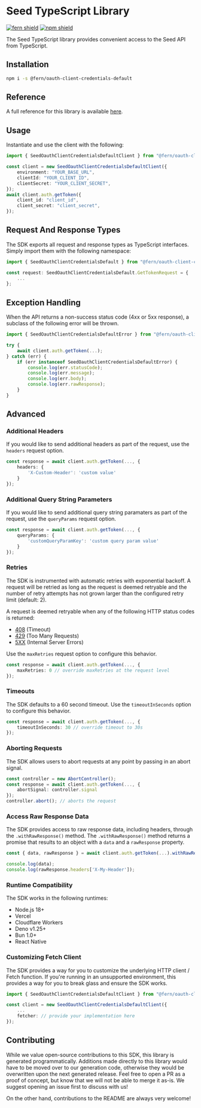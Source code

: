 # Seed TypeScript Library

[![fern shield](https://img.shields.io/badge/%F0%9F%8C%BF-Built%20with%20Fern-brightgreen)](https://buildwithfern.com?utm_source=github&utm_medium=github&utm_campaign=readme&utm_source=Seed%2FTypeScript)
[![npm shield](https://img.shields.io/npm/v/@fern/oauth-client-credentials-default)](https://www.npmjs.com/package/@fern/oauth-client-credentials-default)

The Seed TypeScript library provides convenient access to the Seed API from TypeScript.

## Installation

```sh
npm i -s @fern/oauth-client-credentials-default
```

## Reference

A full reference for this library is available [here](./reference.md).

## Usage

Instantiate and use the client with the following:

```typescript
import { SeedOauthClientCredentialsDefaultClient } from "@fern/oauth-client-credentials-default";

const client = new SeedOauthClientCredentialsDefaultClient({
    environment: "YOUR_BASE_URL",
    clientId: "YOUR_CLIENT_ID",
    clientSecret: "YOUR_CLIENT_SECRET",
});
await client.auth.getToken({
    client_id: "client_id",
    client_secret: "client_secret",
});
```

## Request And Response Types

The SDK exports all request and response types as TypeScript interfaces. Simply import them with the
following namespace:

```typescript
import { SeedOauthClientCredentialsDefault } from "@fern/oauth-client-credentials-default";

const request: SeedOauthClientCredentialsDefault.GetTokenRequest = {
    ...
};
```

## Exception Handling

When the API returns a non-success status code (4xx or 5xx response), a subclass of the following error
will be thrown.

```typescript
import { SeedOauthClientCredentialsDefaultError } from "@fern/oauth-client-credentials-default";

try {
    await client.auth.getToken(...);
} catch (err) {
    if (err instanceof SeedOauthClientCredentialsDefaultError) {
        console.log(err.statusCode);
        console.log(err.message);
        console.log(err.body);
        console.log(err.rawResponse);
    }
}
```

## Advanced

### Additional Headers

If you would like to send additional headers as part of the request, use the `headers` request option.

```typescript
const response = await client.auth.getToken(..., {
    headers: {
        'X-Custom-Header': 'custom value'
    }
});
```

### Additional Query String Parameters

If you would like to send additional query string paramaters as part of the request, use the `queryParams` request option.

```typescript
const response = await client.auth.getToken(..., {
    queryParams: {
        'customQueryParamKey': 'custom query param value'
    }
});
```

### Retries

The SDK is instrumented with automatic retries with exponential backoff. A request will be retried as long
as the request is deemed retryable and the number of retry attempts has not grown larger than the configured
retry limit (default: 2).

A request is deemed retryable when any of the following HTTP status codes is returned:

- [408](https://developer.mozilla.org/en-US/docs/Web/HTTP/Status/408) (Timeout)
- [429](https://developer.mozilla.org/en-US/docs/Web/HTTP/Status/429) (Too Many Requests)
- [5XX](https://developer.mozilla.org/en-US/docs/Web/HTTP/Status/500) (Internal Server Errors)

Use the `maxRetries` request option to configure this behavior.

```typescript
const response = await client.auth.getToken(..., {
    maxRetries: 0 // override maxRetries at the request level
});
```

### Timeouts

The SDK defaults to a 60 second timeout. Use the `timeoutInSeconds` option to configure this behavior.

```typescript
const response = await client.auth.getToken(..., {
    timeoutInSeconds: 30 // override timeout to 30s
});
```

### Aborting Requests

The SDK allows users to abort requests at any point by passing in an abort signal.

```typescript
const controller = new AbortController();
const response = await client.auth.getToken(..., {
    abortSignal: controller.signal
});
controller.abort(); // aborts the request
```

### Access Raw Response Data

The SDK provides access to raw response data, including headers, through the `.withRawResponse()` method.
The `.withRawResponse()` method returns a promise that results to an object with a `data` and a `rawResponse` property.

```typescript
const { data, rawResponse } = await client.auth.getToken(...).withRawResponse();

console.log(data);
console.log(rawResponse.headers['X-My-Header']);
```

### Runtime Compatibility

The SDK works in the following runtimes:

- Node.js 18+
- Vercel
- Cloudflare Workers
- Deno v1.25+
- Bun 1.0+
- React Native

### Customizing Fetch Client

The SDK provides a way for you to customize the underlying HTTP client / Fetch function. If you're running in an
unsupported environment, this provides a way for you to break glass and ensure the SDK works.

```typescript
import { SeedOauthClientCredentialsDefaultClient } from "@fern/oauth-client-credentials-default";

const client = new SeedOauthClientCredentialsDefaultClient({
    ...
    fetcher: // provide your implementation here
});
```

## Contributing

While we value open-source contributions to this SDK, this library is generated programmatically.
Additions made directly to this library would have to be moved over to our generation code,
otherwise they would be overwritten upon the next generated release. Feel free to open a PR as
a proof of concept, but know that we will not be able to merge it as-is. We suggest opening
an issue first to discuss with us!

On the other hand, contributions to the README are always very welcome!

